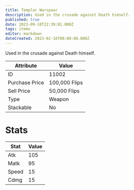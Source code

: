 ```yaml
---
title: Templar Warspear
description: Used in the crusade against Death himself.
published: true
date: 2023-09-10T22:39:01.000Z
tags: items
editor: markdown
dateCreated: 2023-02-16T00:00:00.000Z
---
```


Used in the crusade against Death himself.

|Attribute|Value|
|-|-|
|ID|11002|
|Purchase Price|100,000 Flips|
|Sell Price|50,000 Flips|
|Type|Weapon|
|Stackable|No|

# Stats
|Stat|Value|
|-|-|
|Atk|105|
|Matk|95|
|Speed|15|
|Cdmg|15|
